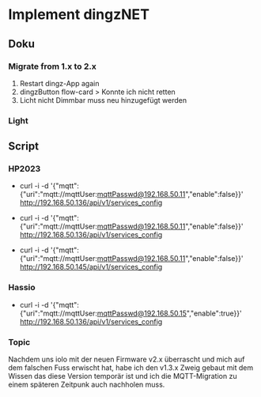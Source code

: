 # Implement dingzNET

## Doku

### Migrate from 1.x to 2.x

1. Restart dingz-App again
2. dingzButton flow-card > Konnte ich nicht retten
3. Licht nicht Dimmbar muss neu hinzugefügt werden


### Light


## Script

### HP2023
- curl -i -d '{"mqtt":{"uri":"mqtt://mqttUser:mqttPasswd@192.168.50.11","enable":false}}' http://192.168.50.136/api/v1/services_config
  
- curl -i -d '{"mqtt":{"uri":"mqtt://mqttUser:mqttPasswd@192.168.50.11","enable":false}}' http://192.168.50.136/api/v1/services_config
- curl -i -d '{"mqtt":{"uri":"mqtt://mqttUser:mqttPasswd@192.168.50.11","enable":false}}' http://192.168.50.145/api/v1/services_config

### Hassio
- curl -i -d '{"mqtt":{"uri":"mqtt://mqttUser:mqttPasswd@192.168.50.15","enable":true}}' http://192.168.50.136/api/v1/services_config

### Topic

Nachdem uns iolo mit der neuen Firmware v2.x überrascht und mich auf dem falschen Fuss erwischt hat, habe ich den v1.3.x Zweig gebaut mit dem Wissen das diese Version temporär ist und ich die MQTT-Migration zu einem späteren Zeitpunk auch nachholen muss. 